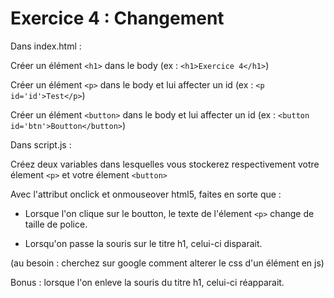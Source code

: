 # Exercice 4 : Changement

Dans index.html :

Créer un élément `<h1>` dans le body (ex : `<h1>Exercice 4</h1>`)

Créer un élément `<p>` dans le body et lui affecter un id (ex : `<p id='id'>Test</p>`)

Créer un élément `<button>` dans le body et lui affecter un id (ex : `<button id='btn'>Boutton</button>`)

Dans script.js :

Créez deux variables dans lesquelles vous stockerez respectivement votre élement `<p>`
et votre élement `<button>`

Avec l'attribut onclick et onmouseover html5, faites en sorte que :

- Lorsque l'on clique sur le boutton, le texte de l'élement `<p>` change de taille de police.
  
- Lorsqu'on passe la souris sur le titre h1, celui-ci disparait.

(au besoin : cherchez sur google comment alterer le css d'un élément en js)

Bonus : lorsque l'on enleve la souris du titre h1, celui-ci réapparait.
